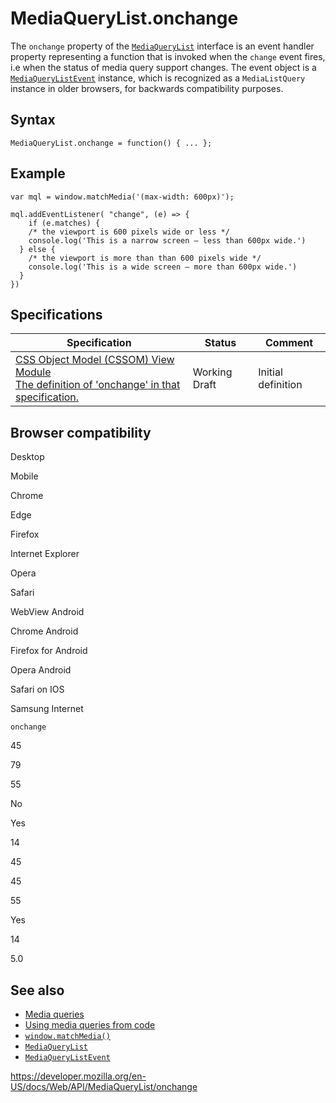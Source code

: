 # MediaQueryList.onchange

The `onchange` property of the [`MediaQueryList`](../mediaquerylist) interface is an event handler property representing a function that is invoked when the <span class="page-not-created">`change`</span> event fires, i.e when the status of media query support changes. The event object is a [`MediaQueryListEvent`](../mediaquerylistevent) instance, which is recognized as a `MediaListQuery` instance in older browsers, for backwards compatibility purposes.

## Syntax

    MediaQueryList.onchange = function() { ... };

## Example

    var mql = window.matchMedia('(max-width: 600px)');

    mql.addEventListener( "change", (e) => {
        if (e.matches) {
        /* the viewport is 600 pixels wide or less */
        console.log('This is a narrow screen — less than 600px wide.')
      } else {
        /* the viewport is more than than 600 pixels wide */
        console.log('This is a wide screen — more than 600px wide.')
      }
    })

## Specifications

<table><thead><tr class="header"><th>Specification</th><th>Status</th><th>Comment</th></tr></thead><tbody><tr class="odd"><td><a href="https://drafts.csswg.org/cssom-view/#dom-mediaquerylist-onchange">CSS Object Model (CSSOM) View Module<br />
<span class="small">The definition of 'onchange' in that specification.</span></a></td><td><span class="spec-wd">Working Draft</span></td><td>Initial definition</td></tr></tbody></table>

## Browser compatibility

Desktop

Mobile

Chrome

Edge

Firefox

Internet Explorer

Opera

Safari

WebView Android

Chrome Android

Firefox for Android

Opera Android

Safari on IOS

Samsung Internet

`onchange`

45

79

55

No

Yes

14

45

45

55

Yes

14

5.0

## See also

- [Media queries](https://developer.mozilla.org/en-US/docs/Web/CSS/Media_Queries/Using_media_queries)
- [Using media queries from code](https://developer.mozilla.org/en-US/docs/Web/CSS/Media_Queries/Testing_media_queries)
- [`window.matchMedia()`](../window/matchmedia)
- [`MediaQueryList`](../mediaquerylist)
- [`MediaQueryListEvent`](../mediaquerylistevent)

<a href="https://developer.mozilla.org/en-US/docs/Web/API/MediaQueryList/onchange" class="_attribution-link">https://developer.mozilla.org/en-US/docs/Web/API/MediaQueryList/onchange</a>
